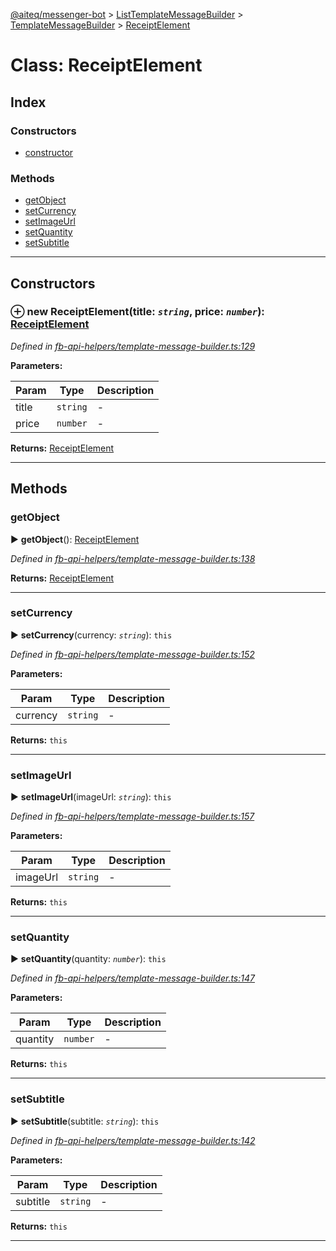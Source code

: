 [@aiteq/messenger-bot](../README.md) > [ListTemplateMessageBuilder](../classes/listtemplatemessagebuilder.md) > [TemplateMessageBuilder](../modules/listtemplatemessagebuilder.templatemessagebuilder.md) > [ReceiptElement](../classes/listtemplatemessagebuilder.templatemessagebuilder.receiptelement.md)



# Class: ReceiptElement

## Index

### Constructors

* [constructor](listtemplatemessagebuilder.templatemessagebuilder.receiptelement.md#constructor)


### Methods

* [getObject](listtemplatemessagebuilder.templatemessagebuilder.receiptelement.md#getobject)
* [setCurrency](listtemplatemessagebuilder.templatemessagebuilder.receiptelement.md#setcurrency)
* [setImageUrl](listtemplatemessagebuilder.templatemessagebuilder.receiptelement.md#setimageurl)
* [setQuantity](listtemplatemessagebuilder.templatemessagebuilder.receiptelement.md#setquantity)
* [setSubtitle](listtemplatemessagebuilder.templatemessagebuilder.receiptelement.md#setsubtitle)



---
## Constructors
<a id="constructor"></a>


### ⊕ **new ReceiptElement**(title: *`string`*, price: *`number`*): [ReceiptElement](listtemplatemessagebuilder.templatemessagebuilder.receiptelement.md)



*Defined in [fb-api-helpers/template-message-builder.ts:129](https://github.com/aiteq/messenger-bot/blob/a540dbb/src/fb-api-helpers/template-message-builder.ts#L129)*



**Parameters:**

| Param | Type | Description |
| ------ | ------ | ------ |
| title | `string`   |  - |
| price | `number`   |  - |





**Returns:** [ReceiptElement](listtemplatemessagebuilder.templatemessagebuilder.receiptelement.md)

---


## Methods
<a id="getobject"></a>

###  getObject

► **getObject**(): [ReceiptElement](../interfaces/send.receiptelement.md)




*Defined in [fb-api-helpers/template-message-builder.ts:138](https://github.com/aiteq/messenger-bot/blob/a540dbb/src/fb-api-helpers/template-message-builder.ts#L138)*





**Returns:** [ReceiptElement](../interfaces/send.receiptelement.md)





___

<a id="setcurrency"></a>

###  setCurrency

► **setCurrency**(currency: *`string`*): `this`




*Defined in [fb-api-helpers/template-message-builder.ts:152](https://github.com/aiteq/messenger-bot/blob/a540dbb/src/fb-api-helpers/template-message-builder.ts#L152)*



**Parameters:**

| Param | Type | Description |
| ------ | ------ | ------ |
| currency | `string`   |  - |





**Returns:** `this`





___

<a id="setimageurl"></a>

###  setImageUrl

► **setImageUrl**(imageUrl: *`string`*): `this`




*Defined in [fb-api-helpers/template-message-builder.ts:157](https://github.com/aiteq/messenger-bot/blob/a540dbb/src/fb-api-helpers/template-message-builder.ts#L157)*



**Parameters:**

| Param | Type | Description |
| ------ | ------ | ------ |
| imageUrl | `string`   |  - |





**Returns:** `this`





___

<a id="setquantity"></a>

###  setQuantity

► **setQuantity**(quantity: *`number`*): `this`




*Defined in [fb-api-helpers/template-message-builder.ts:147](https://github.com/aiteq/messenger-bot/blob/a540dbb/src/fb-api-helpers/template-message-builder.ts#L147)*



**Parameters:**

| Param | Type | Description |
| ------ | ------ | ------ |
| quantity | `number`   |  - |





**Returns:** `this`





___

<a id="setsubtitle"></a>

###  setSubtitle

► **setSubtitle**(subtitle: *`string`*): `this`




*Defined in [fb-api-helpers/template-message-builder.ts:142](https://github.com/aiteq/messenger-bot/blob/a540dbb/src/fb-api-helpers/template-message-builder.ts#L142)*



**Parameters:**

| Param | Type | Description |
| ------ | ------ | ------ |
| subtitle | `string`   |  - |





**Returns:** `this`





___


